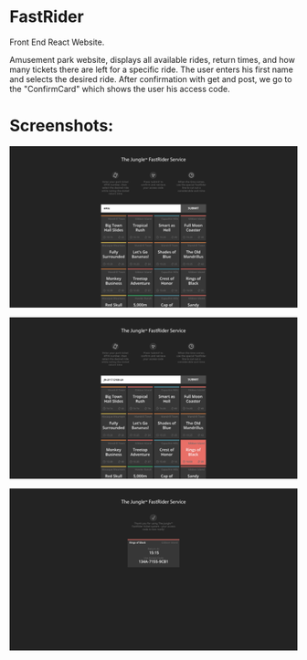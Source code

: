 # FastRider

Front End React Website.

Amusement park website, displays all available rides, return times, and how many tickets there are left for a specific ride.
The user enters his first name and selects the desired ride.
After confirmation with get and post, we go to the "ConfirmCard" which shows the user his access code.

# Screenshots:

![](images/01.jpg)

![](images/02.jpg)

![](images/03.jpg)
